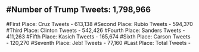 #Number of Trump Tweets: 1,798,966
---
#First Place: Cruz Tweets - 613,138
#Second Place: Rubio Tweets - 594,370
#Third Place: Clinton Tweets - 542,426
#Fourth Place: Sanders Tweets - 411,263
#Fifth Place: Kasich Tweets - 165,674
#Sixth Place: Carson Tweets - 120,270
#Seventh Place: Jeb! Tweets - 77,160
#Last Place: Total Tweets -  
